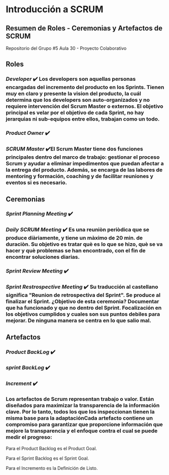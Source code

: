 # Introducción a SCRUM
## Resumen de Roles - Ceremonias y Artefactos de SCRUM

Repositorio del Grupo #5 Aula 30 - Proyecto Colaborativo

## Roles
  ### _Developer_ :heavy_check_mark: Los developers son aquellas personas encargadas del incremento del producto en los Sprints. Tienen muy en claro y presente la vision del producto, la cuál determina que los developers son auto-organizados y no requiere intervención del Scrum Master o externos. El objetivo principal es velar por el objetivo de cada Sprint, no hay jerarquias ni sub-equipos entre ellos, trabajan como un todo.
  
  ### _Product Owner_ :heavy_check_mark: 
  
  ### _SCRUM Master_ :heavy_check_mark:El Scrum Master tiene dos funciones principales dentro del marco de trabajo: gestionar el proceso Scrum y ayudar a eliminar impedimentos que puedan afectar a la entrega del producto. Además, se encarga de las labores de mentoring y formación, coaching y de facilitar reuniones y eventos si es necesario.

## Ceremonias
  ### _Sprint Planning Meeting_ :heavy_check_mark:
  
  ### _Daily SCRUM Meeting_ :heavy_check_mark: Es una reuniòn periòdica que se produce diàriamente, y tiene un màximo de 20 min. de duraciòn. Su objetivo es tratar què es lo que se hizo, què se va hacer y què problemas se han encontrado, con el fin de encontrar soluciones diarias.
  
  ### _Sprint Review Meeting_ :heavy_check_mark:
  
  ### _Sprint Restrospective Meeting_ :heavy_check_mark: Su traducción al castellano significa "Reunion de retrospectiva del Sprint". Se produce al finalizar el Sprint. ¿Objetivo de esta ceremonia? Documentar que ha funcionado y que no dentro del Sprint. Focalización en los objetivos cumplidos y cuales son sus puntos debiles para mejorar. De ninguna manera se centra en lo que salio mal.

## Artefactos
  ### _Product BackLog_ :heavy_check_mark:
  
  ### _sprint BackLog_ :heavy_check_mark:
  
  ### _Increment_ :heavy_check_mark:

###  Los artefactos de Scrum representan trabajo o valor. Están diseñados para maximizar la transparencia de la información clave. Por lo tanto, todos los que los inspeccionan tienen la misma base para la adaptaciónCada artefacto contiene un compromiso para garantizar que proporcione información que mejore la transparencia y el enfoque contra el cual se puede medir el progreso: 

Para el Product Backlog es el Product Goal.

Para el Sprint Backlog es el Sprint Goal.

Para el Incremento es la Definición de Listo.
